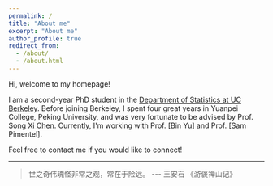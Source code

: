 ```yaml
---
permalink: /
title: "About me"
excerpt: "About me"
author_profile: true
redirect_from: 
  - /about/
  - /about.html
---
```



Hi, welcome to my homepage!

I am a second-year PhD student in the [Department of Statistics at UC Berkeley](https://statistics.berkeley.edu). Before joining Berkeley, I spent four great years in Yuanpei College, Peking University, and was very fortunate to be advised by Prof. [Song Xi Chen](https://www.songxichen.com). Currently, I'm working with Prof. [Bin Yu] and Prof. [Sam Pimentel]. 

Feel free to contact me if you would like to connect!


-------


> 世之奇伟瑰怪非常之观，常在于险远。 --- 王安石 《游褒禅山记》


